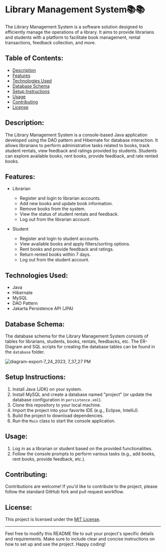 # Library Management System📚📚

The Library Management System is a software solution designed to efficiently manage the operations of a library. It aims to provide librarians and students with a platform to facilitate book management, rental transactions, feedback collection, and more.

## Table of Contents:
- [Description](#description)
- [Features](#features)
- [Technologies Used](#technologies-used)
- [Database Schema](#database-schema)
- [Setup Instructions](#setup-instructions)
- [Usage](#usage)
- [Contributing](#contributing)
- [License](#license)

## Description:

The Library Management System is a console-based Java application developed using the DAO pattern and Hibernate for database interaction. It allows librarians to perform administrative tasks related to books, track student rentals, view feedback and ratings provided by students. Students can explore available books, rent books, provide feedback, and rate rented books.

## Features:

- Librarian
  - Register and login to librarian accounts.
  - Add new books and update book information.
  - Remove books from the system.
  - View the status of student rentals and feedback.
  - Log out from the librarian account.

- Student
  - Register and login to student accounts.
  - View available books and apply filters/sorting options.
  - Rent books and provide feedback and ratings.
  - Return rented books within 7 days.
  - Log out from the student account.

## Technologies Used:

- Java
- Hibernate
- MySQL
- DAO Pattern
- Jakarta Persistence API (JPA)

## Database Schema:

The database schema for the Library Management System consists of tables for librarians, students, books, rentals, feedbacks, etc. The ER-Diagram and SQL scripts for creating the database tables can be found in the `database` folder.

![diagram-export-7_24_2023, 7_37_27 PM](https://github.com/sudharshan2151/ablaze-twist-8354/assets/123924081/3542b644-be33-4567-be14-2d3b51dcf975)

## Setup Instructions:

1. Install Java (JDK) on your system.
2. Install MySQL and create a database named "project" (or update the database configuration in `persistence.xml`).
3. Clone this repository to your local machine.
4. Import the project into your favorite IDE (e.g., Eclipse, IntelliJ).
5. Build the project to download dependencies.
6. Run the `Main` class to start the console application.

## Usage:

1. Log in as a librarian or student based on the provided functionalities.
2. Follow the console prompts to perform various tasks (e.g., add books, rent books, provide feedback, etc.).

## Contributing:

Contributions are welcome! If you'd like to contribute to the project, please follow the standard GitHub fork and pull request workflow.

## License:

This project is licensed under the [MIT License](LICENSE).

---
Feel free to modify this README file to suit your project's specific details and requirements. Make sure to include clear and concise instructions on how to set up and use the project. Happy coding!
